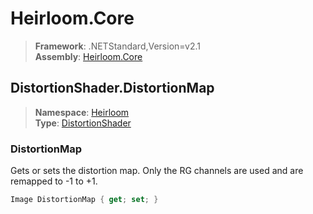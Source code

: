 # Heirloom.Core

> **Framework**: .NETStandard,Version=v2.1  
> **Assembly**: [Heirloom.Core][0]  

## DistortionShader.DistortionMap

> **Namespace**: [Heirloom][0]  
> **Type**: [DistortionShader][1]  

### DistortionMap

Gets or sets the distortion map. Only the RG channels are used and are remapped to -1 to +1.

```cs
Image DistortionMap { get; set; }
```

[0]: ../Heirloom.Core.md
[1]: Heirloom.DistortionShader.md
